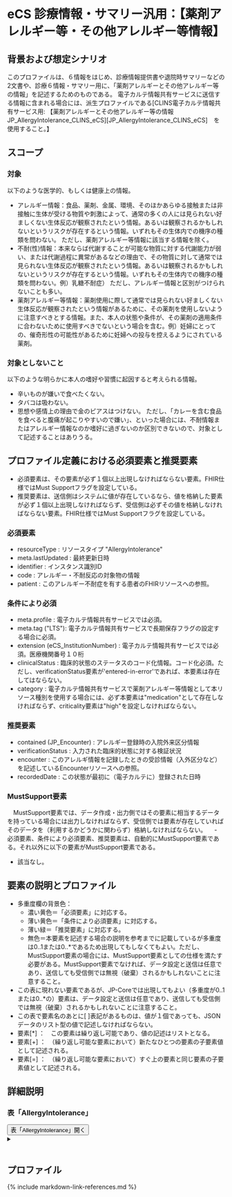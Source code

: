 
# eCS 診療情報・サマリー汎用：【薬剤アレルギー等・その他アレルギー等情報】

## 背景および想定シナリオ
このプロファイルは、６情報をはじめ、診療情報提供書や退院時サマリーなどの2文書や、診療６情報・サマリー用に、「薬剤アレルギーとその他アレルギー等の情報」を記述するためのものである。
電子カルテ情報共有サービスに送信する情報に含まれる場合には、派生プロファイルである[CLINS電子カルテ情報共有サービス用: 【薬剤アレルギーとその他アレルギー等の情報　JP_AllergyIntolerance_CLINS_eCS][JP_AllergyIntolerance_CLINS_eCS]　を使用すること。】

## スコープ
### 対象
以下のような医学的、もしくは健康上の情報。
 - アレルギー情報：食品、薬剤、金属、環境、そのほかあらゆる接触または非接触に生体が受ける物質や刺激によって、通常の多くの人には見られない好ましくない生体反応が観察されたという情報。あるいは観察されるかもしれないというリスクが存在するという情報。いずれもその生体内での機序の種類を問わない。
 ただし、薬剤アレルギー等情報に該当する情報を除く。
 - 不耐(性)情報：本来ならば代謝することが可能な物質に対する代謝能力が弱い、または代謝過程に異常があるなどの理由で、その物質に対して通常では見られない生体反応が観察されたという情報。あるいは観察されるかもしれないというリスクが存在するという情報。いずれもその生体内での機序の種類を問わない。例）乳糖不耐症）
 ただし、アレルギー情報と区別がつけられないことも多い。
 - 薬剤アレルギー等情報：薬剤使用に際して通常では見られない好ましくない生体反応が観察されたという情報があるために、その薬剤を使用しないように注意すべきとする情報。また、本人の状態や条件が、その薬剤の適用条件に合わないために使用すべきでないという場合を含む。例）妊婦にとっての、催奇形性の可能性があるために妊婦への投与を控えるようにされている薬剤。


### 対象としないこと
以下のような明らかに本人の嗜好や習慣に起因すると考えられる情報。
 - 辛いものが嫌いで食べたくない。
 - タバコは吸わない。
 - 思想や感情上の理由で金のピアスはつけない。
ただし、「カレーを含む食品を食べると腹痛が起こりやすいので嫌い」、といった場合には、不耐情報またはアレルギー情報なのか嗜好に過ぎないのか区別できないので、対象として記述することはありうる。


## プロファイル定義における必須要素と推奨要素
  - 必須要素は、その要素が必ず１個以上出現しなければならない要素。FHIR仕様ではMust Supportフラグを設定している。
  - 推奨要素は、送信側はシステムに値が存在しているなら、値を格納した要素が必ず１個以上出現しなければならず、受信側は必ずその値を格納しなければならない要素。FHIR仕様ではMust Supportフラグを設定している。

### 必須要素
  - resourceType : リソースタイプ "AllergyIntolerance"
  - meta.lastUpdated : 最終更新日時
  - identifier : インスタンス識別ID
  - code : アレルギー・不耐反応の対象物の情報
  - patient : このアレルギー不耐症を有する患者のFHIRリソースへの参照。

### 条件により必須
  - meta.profile : 電子カルテ情報共有サービスでは必須。
  - meta.tag ("LTS"): 電子カルテ情報共有サービスで長期保存フラグの設定する場合に必須。
  - extension (eCS_InstitutionNumber) : 電子カルテ情報共有サービスでは必須。医療機関番号１０桁
  - clinicalStatus : 臨床的状態のステータスのコード化情報。コード化必須。ただし、verificationStatus要素が'entered-in-error'であれば、本要素は存在してはならない。
  - category : 電子カルテ情報共有サービスで薬剤アレルギー等情報として本リソース種別を使用する場合には、必ず本要素は"medication"として存在しなければならず、criticality要素は"high"を設定しなければならない。

### 推奨要素
  - contained (JP_Encounter) : アレルギー登録時の入院外来区分情報
  - verificationStatus : 入力された臨床的状態に対する検証状況
  - encounter : このアレルギ情報を記録したときの受診情報（入外区分など）を記述しているEncounterリソースへの参照。
  - recordedDate : この状態が最初に（電子カルテに）登録された日時

### MustSupport要素
　MustSupport要素では、データ作成・出力側ではその要素に相当するデータを持っている場合には出力しなければならず、受信側では要素が存在していればそのデータを（利用するかどうかに関わらず）格納しなければならない。
　- 必須要素、条件により必須要素、推奨要素は、自動的にMustSupport要素である。それ以外に以下の要素がMustSupport要素である。
  - 該当なし。

## 要素の説明とプロファイル
  - 多重度欄の背景色：
    - 濃い黄色＝「必須要素」に対応する。
    - 薄い黄色＝「条件により必須要素」に対応する。
    - 薄い緑＝「推奨要素」に対応する。
    - 無色＝本要素を記述する場合の説明を参考までに記載しているが多重度は0..1または0..*であるため出現してもしなくてもよい。ただし、MustSupport要素の場合には、MustSupport要素としての仕様を満たす必要がある。MustSupport要素でなければ、データ設定と送信は任意であり、送信しても受信側では無視（破棄）されるかもしれないことに注意すること。
  - この表に現れない要素であるが、JP-Coreでは出現してもよい（多重度が0..1または0..*の）要素は、データ設定と送信は任意であり、送信しても受信側では無視（破棄）されるかもしれないことに注意すること。
  - この表で要素名のあとに[ ]表記があるものは、値が１個であっても、JSONデータのリスト型の値で記述しなければならない。
  - 要素[*] ：　この要素は繰り返し可能であり、値の記述はリストとなる。
  - 要素[+] ：　（繰り返し可能な要素において）新たなひとつの要素の子要素値として記述される。
  - 要素[=] ：　（繰り返し可能な要素において）すぐ上の要素と同じ要素の子要素値として記述される。


## 詳細説明


<script>
function details_open(onoff, idname, idCloseButton){
  var elem = document.getElementById(idname);
  elem.open = onoff;
  if (onoff == true){
    document.getElementById(idCloseButton).style.display = 'none';
  } else {
    document.getElementById(idCloseButton).style.display = 'inline';
  }
}
</script>

<h3>表「AllergyIntolerance」</h3>
<button id="mrc" type="button" onclick="details_open(true,'TableDetails','mrc')">表「AllergyIntolerance」開く</button>
<details id="TableDetails">
<button type="button" onclick="details_open(false,'TableDetails', 'mrc')">閉じる</button>
<summary></summary>


<div id="Table_16675" class="htmlTable" align=center x:publishsource="Excel">

{% include AllergyIntoleranceTable.md %}

</div>


<button type="button" onclick="details_open(false,'TableDetails','mrc')">閉じる</button>

</details>
<br>

## プロファイル

{% include markdown-link-references.md %}